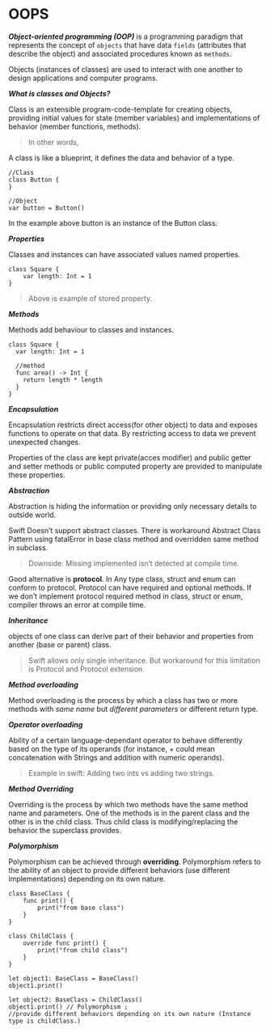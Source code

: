 # OOPS

***Object-oriented programming (OOP)*** is a programming paradigm that represents the concept of `objects` that have data `fields` (attributes that describe the object) and associated procedures known as `methods`. 

Objects (instances of classes) are used to interact with one another to design applications and computer programs.

***What is classes and Objects?***

Class is an extensible program-code-template for creating objects, providing initial values for state (member variables) and implementations of behavior (member functions, methods).

> In other words,

A class is like a blueprint, it defines the data and behavior of a type.

```
//Class
class Button {
}

//Object
var button = Button()
```
In the example above button is an instance of the Button class.

***Properties***

Classes and instances can have associated values named properties.
```
class Square {
    var length: Int = 1
}
```
> Above is example of stored property. 

***Methods***

Methods add behaviour to classes and instances.
```
class Square {
  var length: Int = 1

  //method
  func area() -> Int {
    return length * length
  }
}
```

***Encapsulation***

Encapsulation restricts direct access(for other object) to data and exposes functions to operate on that data. By restricting access to data we prevent unexpected changes.

Properties of the class are kept private(acces modifier) and public getter and setter methods or public computed property are provided to manipulate these properties.

***Abstraction***

Abstraction is hiding the information or providing only necessary details to outside world.

Swift Doesn’t support abstract classes. There is workaround Abstract Class Pattern using fatalError in base class method and overridden same method in subclass.

> Downside: Missing implemented isn’t detected at compile time.

Good alternative is **protocol**. In Any type class, struct and enum can conform to protocol. Protocol can have required and optional methods. If we don’t implement protocol required method in class, struct or enum, compiler throws an error at compile time.

***Inheritance***

objects of one class can derive part of their behavior and properties from another (base or parent) class.

> Swift allows only single inheritance. But workaround for this limitation is Protocol and Protocol extension.

***Method overloading***

Method overloading is the process by which a class has two or more methods with *same name* but *different parameters* or different return type.

***Operator overloading***

Ability of a certain language-dependant operator to behave differently based on the type of its operands (for instance, + could mean concatenation with Strings and addition with numeric operands).

> Example in swift: Adding two ints vs adding two strings.

***Method Overriding***

Overriding is the process by which two methods have the same method name and parameters. One of the methods is in the parent class and the other is in the child class. Thus child class is modifying/replacing the behavior the superclass provides.

***Polymorphism***

Polymorphism can be achieved through **overriding**. Polymorphism refers to the ability of an object to provide different behaviors (use different implementations) depending on its own nature.

```
class BaseClass {
    func print() {
        print("from base class")
    }
}

class ChildClass {
    override func print() {
        print("from child class")
    }
}

let object1: BaseClass = BaseClass()
object1.print()

let object2: BaseClass = ChildClass()
object1.print() // Polymorphism ;
//provide different behaviors depending on its own nature (Instance type is childClass.)
```
